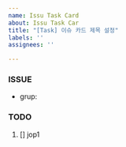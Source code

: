```yaml
---
name: Issu Task Card
about: Issu Task Car
title: "[Task] 이슈 카드 제목 설정"
labels: ''
assignees: ''

---
```


### ISSUE
- grup: 

### TODO
1. [] jop1
